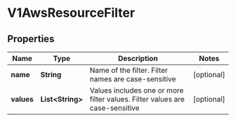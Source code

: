 # V1AwsResourceFilter

## Properties
Name | Type | Description | Notes
------------ | ------------- | ------------- | -------------
**name** | **String** | Name of the filter. Filter names are case-sensitive |  [optional]
**values** | **List&lt;String&gt;** | Values includes one or more filter values. Filter values are case-sensitive |  [optional]
